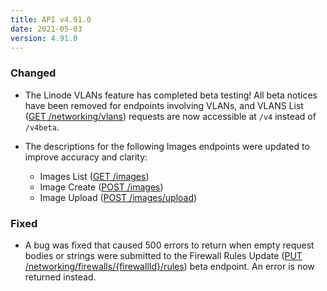 ```yaml
---
title: API v4.91.0
date: 2021-05-03
version: 4.91.0
---
```


### Changed

- The Linode VLANs feature has completed beta testing! All beta notices have been removed for endpoints involving VLANs, and VLANS List ([GET /networking/vlans](/docs/api/networking/vlans-list/)) requests are now accessible at `/v4` instead of `/v4beta`.

- The descriptions for the following Images endpoints were updated to improve accuracy and clarity:
    - Images List ([GET /images](/docs/api/images/images-list/))
    - Image Create ([POST /images](/docs/api/images/image-create/))
    - Image Upload ([POST /images/upload](/docs/api/images/image-upload/))

### Fixed

- A bug was fixed that caused 500 errors to return when empty request bodies or strings were submitted to the Firewall Rules Update ([PUT /networking/firewalls/{firewallId}/rules](/docs/api/networking/firewall-rules-update/)) beta endpoint. An error is now returned instead.